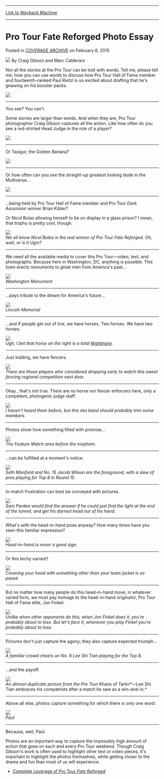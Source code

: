 
---
[Link to Wayback Machine](https://web.archive.org/web/20150210225733/http://magic.wizards.com/en/events/coverage/ptfrf/pro-tour-fate-reforged-photo-essay-2015-02-08)

[_metadata_:author]:- "Craig Gibson and Marc Calderaro"
[_metadata_:description]:- "Not all the stories at the Pro Tour can be told with words. Tell me, please tell me, how you can use words to discuss how Pro Tour Hall of Fame member and fourteenth–ranked Paul Rietzl is so excited about drafting that he's gnawing on his booster packs.  Paul gnawing on Boosters You see? You can't."
[_metadata_:generator]:- "Drupal 7 (http://drupal.org)"
[_metadata_:node]:- "344776"
[_metadata_:publish_date]:- "2015-02-08"
[_metadata_:source]:- "div-main-content"
[_metadata_:title]:- "Pro Tour Fate Reforged Photo Essay"
[_metadata_:wayback_capture_timestamp]:- "2015-02-10 22:57:33"
[_metadata_:wayback_raw_url]:- "https://web.archive.org/web/20150210225733id_/http://magic.wizards.com/en/events/coverage/ptfrf/pro-tour-fate-reforged-photo-essay-2015-02-08"
[_metadata_:wayback_url]:- "http://magic.wizards.com/en/events/coverage/ptfrf/pro-tour-fate-reforged-photo-essay-2015-02-08"
---


Pro Tour Fate Reforged Photo Essay
==================================



 Posted in [COVERAGE ARCHIVE](/en/events/coverage)
 on February 8, 2015 






![](https://web.archive.org/web/20150211014051im_/http://magic.wizards.com/sites/mtg/files/styles/auth_small/public/images/person/Craig-Gibson-and-Marc-Calderaro.jpg?itok=HF7UjraV)
By Craig Gibson and Marc Calderaro










Not all the stories at the Pro Tour can be told with words. Tell me, please tell me, how you can use words to discuss how Pro Tour Hall of Fame member and fourteenth–ranked Paul Rietzl is so excited about drafting that he's gnawing on his booster packs.



![](https://media.wizards.com/2015/events/ptfrf/Paul-Gnawing-on-Boosters.jpg)  





---

You see? You can't.


Some stories are larger than words. And when they are, Pro Tour photographer Craig Gibson captures all the action. Like how often do you see a red-shirted Head Judge in the role of a player?



![](https://media.wizards.com/2015/events/ptfrf/Head-Judge-Kevin-Desprez.jpg)  





---

Or Tasigur, the Golden Banana?



![](https://media.wizards.com/2015/events/ptfrf/Bananas.jpg)  





---

Or how often can you see the straight-up greatest looking dude in the Multiverse...



![](https://media.wizards.com/2015/events/ptfrf/Brian-Kibler-with-Nicol-Bolas.jpg)  





---


 ...being held by Pro Tour Hall of Fame member and Pro Tour *Dark Ascension* winner Brian Kibler?



Or Nicol Bolas allowing himself to be on display in a glass prison? I mean, that trophy is pretty cool, though.



![](https://media.wizards.com/2015/events/ptfrf/The-real-winner.jpg)  
*We all know Nicol Bolas is the real winner of Pro Tour *Fate Reforged*. Oh, wait, or is it Ugin?* 





---

We need all the available media to cover this Pro Tour—video, text, and photographs. Because here in Washington, DC, anything is possible. This town erects monuments to great men from America's past...



![](https://media.wizards.com/2015/events/ptfrf/Washington-Monument.jpg)  
*Washington Monument*





---

...pays tribute to the dream for America's future...



![](https://media.wizards.com/2015/events/ptfrf/Lincoln-Memorial.jpg)  
*Lincoln Memorial*





---

...and if people get out of line, we have horses. Two horses. We have two horses.



![](https://media.wizards.com/2015/events/ptfrf/Horse-on-the-right.jpg)  
*Ugh, I bet that horse on the right is a total [Nightmare](http://gatherer.wizards.com/Pages/Card/Details.aspx?name=Nightmare).*





---

Just kidding, we have fencers.



![](https://media.wizards.com/2015/events/ptfrf/Fencing-competition.jpg)  
*There are those players who considered dropping early to watch this sweet fencing regional competition next door.*





---

Okay , that's not true. There are no horse nor fencer enforcers here, only a competent, photogenic judge staff.



![](https://media.wizards.com/2015/events/ptfrf/Ska-band.jpg)  
*I haven't heard them before, but this ska band should probably trim some members.*





---

Photos show how something filled with promise...



![](https://media.wizards.com/2015/events/ptfrf/Feature-Match-area.jpg)  
*The Feature Match area before the mayhem.*





---

…can be fulfilled at a moment's notice.



![](https://media.wizards.com/2015/events/ptfrf/Seth-Manfield-and-No.jpg)  
*Seth Manfield and No. 15 Jacob Wilson are the foreground, with a slew of pros playing for Top 8 in Round 15.*





---

In-match frustration can best be conveyed with pictures.



![](https://media.wizards.com/2015/events/ptfrf/Sam-Pardee.jpg)  
*Sam Pardee would find the answer if he could just find the light at the end of the tunnel, and get his darned head out of his hand.*





---

What's with the head-in-hand pose anyway? How many times have you seen this familiar expression?



![](https://media.wizards.com/2015/events/ptfrf/Head-in-hands.jpg)  
*Head-in-hand is never a good sign.*





---

Or this techy variant?



![](https://media.wizards.com/2015/events/ptfrf/Covering-your-head.jpg)  
*Covering your head with something other than your team jacket is so passé.*





---

But no matter how many people do this head-in-hand move, in whatever varied form, we must pay homage to the head-in-hand originator, Pro Tour Hall of Fame elite, Jon Finkel.



![](https://media.wizards.com/2015/events/ptfrf/Jon-Finkel.jpg)  
*Unlike when other opponents do this, when Jon Finkel does it, you're probably about to lose. But let's face it, whenever you play Finkel you're probably about to lose.*





---

Pictures don't just capture the agony; they also capture expected triumph...



![](https://media.wizards.com/2015/events/ptfrf/Familiar-crowd.jpg)  
*A familiar crowd cheers on No. 6 Lee Shi Tian playing for the Top 8.*





---

...and the payoff.



![](https://media.wizards.com/2015/events/ptfrf/Compatriots.jpg)  
*An almost-duplicate picture from the Pro Tour* Khans of Tarkir*—Lee Shi Tian embraces his compatriots after a match he saw as a win-and-in.* 





---

Above all else, photos capture something for which there is only one word:



![](https://media.wizards.com/2015/events/ptfrf/Paul.jpg)  
*Paul*





---

Because, well, Paul.



 Photos are an important way to capture the impossibly high amount of action that goes on each and every Pro Tour weekend. Though Craig Gibson's work is often used to highlight other text or video pieces, it's important to highlight the photos themselves, while getting closer to the drama and fun than most of us will experience.




* [Complete coverage of Pro Tour *Fate Reforged*](/node/342211)

 




